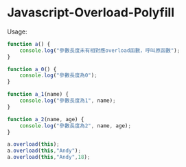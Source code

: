 # Javascript-Overload-Polyfill

Usage:

```javascript
function a() {
    console.log("參數長度未有相對應overload函數，呼叫原函數");
}
```
```javascript
function a_0() {
    console.log("參數長度為0");
}
```
```javascript
function a_1(name) {
    console.log("參數長度為1", name);
}
```
```javascript
function a_2(name, age) {
    console.log("參數長度為2", name, age);
}
```
```javascript
a.overload(this);
a.overload(this,"Andy");
a.overload(this,"Andy",18);
```
